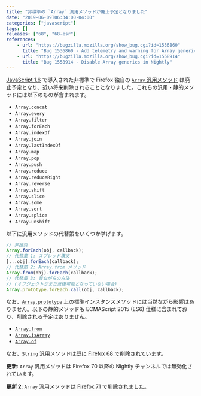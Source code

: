 ```yaml
---
title: "非標準の `Array` 汎用メソッドが廃止予定となりました"
date: "2019-06-09T06:34:00-04:00"
categories: ["javascript"]
tags: []
releases: ["68", "68-esr"]
references:
    - url: "https://bugzilla.mozilla.org/show_bug.cgi?id=1536860"
      title: "Bug 1536860 - Add telemetry and warning for Array generics"
    - url: "https://bugzilla.mozilla.org/show_bug.cgi?id=1558914"
      title: "Bug 1558914 - Disable Array generics in Nightly"
---
```

[JavaScript 1.6](https://developer.mozilla.org/docs/Web/JavaScript/New_in_JavaScript/1.6) で導入された非標準で Firefox 独自の [`Array` 汎用メソッド](https://developer.mozilla.org/docs/Web/JavaScript/Reference/Global_Objects/Array#Array_generic_methods) は廃止予定となり、近い将来削除されることとなりました。これらの汎用・静的メソッドには以下のものが含まれます。

* `Array.concat`
* `Array.every`
* `Array.filter`
* `Array.forEach`
* `Array.indexOf`
* `Array.join`
* `Array.lastIndexOf`
* `Array.map`
* `Array.pop`
* `Array.push`
* `Array.reduce`
* `Array.reduceRight`
* `Array.reverse`
* `Array.shift`
* `Array.slice`
* `Array.some`
* `Array.sort`
* `Array.splice`
* `Array.unshift`

以下に汎用メソッドの代替策をいくつか挙げます。

```js
// 非推奨
Array.forEach(obj, callback);
// 代替策 1: スプレッド構文
[...obj].forEach(callback);
// 代替策 2: Array.from メソッド
Array.from(obj).forEach(callback);
// 代替策 3: 昔ながらの方法
// (オブジェクトがまだ反復可能となっていない場合)
Array.prototype.forEach.call(obj, callback);
```

なお、[`Array.prototype`](https://developer.mozilla.org/docs/Web/JavaScript/Reference/Global_Objects/Array/prototype) 上の標準インスタンスメソッドには当然ながら影響はありません。以下の静的メソッドも ECMAScript 2015 (ES6) 仕様に含まれており、削除される予定はありません。

* [`Array.from`](https://developer.mozilla.org/docs/Web/JavaScript/Reference/Global_Objects/Array/from)
* [`Array.isArray`](https://developer.mozilla.org/docs/Web/JavaScript/Reference/Global_Objects/Array/isArray)
* [`Array.of`](https://developer.mozilla.org/docs/Web/JavaScript/Reference/Global_Objects/Array/of)

なお、`String` 汎用メソッドは既に [Firefox 68 で削除されています](https://www.fxsitecompat.dev/ja/docs/2019/non-standard-string-generics-have-been-removed/)。

**更新**: `Array` 汎用メソッドは Firefox 70 以降の Nightly チャンネルでは無効化されています。

**更新 2**: `Array` 汎用メソッドは [Firefox 71](https://www.fxsitecompat.dev/ja/docs/2019/non-standard-array-generics-have-been-removed/) で削除されました。
